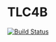 TLC4B
=====

[![Build Status](https://travis-ci.org/hhu-stups/tlc4b.svg)](https://travis-ci.org/hhu-stups/tlc4b)
